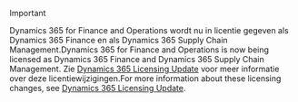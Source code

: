> [!IMPORTANT]
> <span data-ttu-id="6fe41-101">Dynamics 365 for Finance and Operations wordt nu in licentie gegeven als Dynamics 365 Finance en als Dynamics 365 Supply Chain Management.</span><span class="sxs-lookup"><span data-stu-id="6fe41-101">Dynamics 365 for Finance and Operations is now being licensed as Dynamics 365 Finance and Dynamics 365 Supply Chain Management.</span></span> <span data-ttu-id="6fe41-102">Zie [Dynamics 365 Licensing Update](https://docs.microsoft.com/dynamics365/licensing/update) voor meer informatie over deze licentiewijzigingen.</span><span class="sxs-lookup"><span data-stu-id="6fe41-102">For more information about these licensing changes, see [Dynamics 365 Licensing Update](https://docs.microsoft.com/dynamics365/licensing/update).</span></span> 

